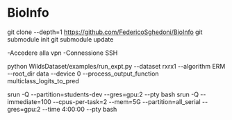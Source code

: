 # BioInfo

git clone --depth=1 https://github.com/FedericoSghedoni/BioInfo
git submodule init
git submodule update

-Accedere alla vpn
-Connessione SSH


python WildsDataset/examples/run_expt.py --dataset rxrx1 --algorithm ERM --root_dir data --device 0 --process_output_function multiclass_logits_to_pred

srun -Q --partition=students-dev --gres=gpu:2 --pty bash
srun -Q --immediate=100 --cpus-per-task=2 --mem=5G --partition=all_serial --gres=gpu:2 --time 4:00:00 --pty bash